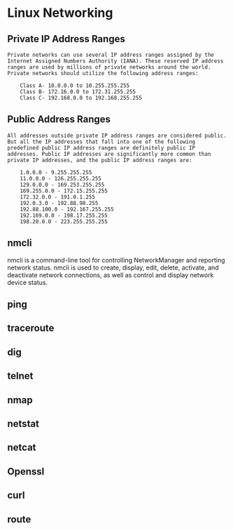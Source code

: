 

# Linux Networking

## Private IP Address Ranges
    Private networks can use several IP address ranges assigned by the Internet Assigned Numbers Authority (IANA). These reserved IP address ranges are used by millions of private networks around the world. Private networks should utilize the following address ranges:

        Class A- 10.0.0.0 to 10.255.255.255
        Class B- 172.16.0.0 to 172.31.255.255
        Class C- 192.168.0.0 to 192.168.255.255


## Public Address Ranges
    All addresses outside private IP address ranges are considered public. But all the IP addresses that fall into one of the following predefined public IP address ranges are definitely public IP addresses. Public IP addresses are significantly more common than private IP addresses, and the public IP address ranges are:

        1.0.0.0 - 9.255.255.255
        11.0.0.0 - 126.255.255.255
        129.0.0.0 - 169.253.255.255
        169.255.0.0 - 172.15.255.255
        172.32.0.0 - 191.0.1.255
        192.0.3.0 - 192.88.98.255
        192.88.100.0 - 192.167.255.255
        192.169.0.0 - 198.17.255.255
        198.20.0.0 - 223.255.255.255

## nmcli

nmcli is a command-line tool for controlling NetworkManager and reporting network status. nmcli is used to create, display, edit, delete, activate, and deactivate network connections, as well as control and display network device status.


## ping

## traceroute


## dig

## telnet

## nmap

## netstat
## netcat
## Openssl
## curl

## route



